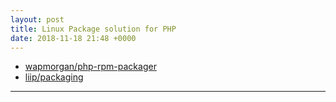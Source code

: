 ```yaml
---
layout: post
title: Linux Package solution for PHP
date: 2018-11-18 21:48 +0000
---
```



* [wapmorgan/php-rpm-packager](https://github.com/wapmorgan/php-rpm-packager) 
* [liip/packaging](https://github.com/liip/packaging)


---